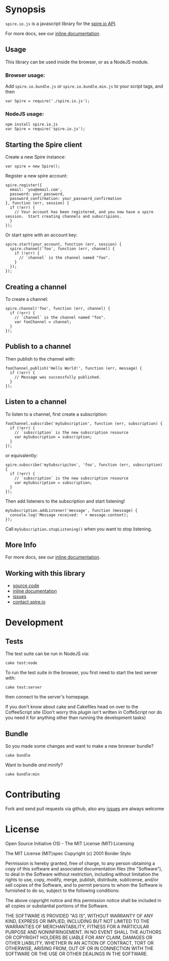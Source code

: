 # Synopsis

`spire.io.js` is a javascript library for the [spire.io API](http://www.spire.io/).

For more docs, see our [inline documentation](http://spire-io.github.com/spire.io.js).

## Usage

This library can be used inside the browser, or as a NodeJS module.

### Browser usage:
Add `spire.io.bundle.js` or `spire.io.bundle.min.js` to your script tags, and then

    var Spire = require('./spire.io.js');

### NodeJS usage:

    npm install spire.io.js
    var Spire = require('spire.io.js');


## Starting the Spire client

Create a new Spire instance:

    var spire = new Spire();

Register a new spire account:

    spire.register({
      email: 'you@email.com',
      password: your_password,
      password_confirmation: your_password_confirmation
    }, function (err, session) {
      if (!err) {
        // Your account has been registered, and you now have a spire session.  Start creating channels and subscripions.
      }
    });

Or start spire with an account key:

    spire.start(your_account, function (err, session) {
      spire.channel('foo', function (err, channel) {
        if (!err) {
          // `channel` is the channel named "foo".
        }
      });
    });

## Creating a channel

To create a channel:

    spire.channel('foo', function (err, channel) {
      if (!err) {
        // `channel` is the channel named "foo".
        var fooChannel = channel;
      }
    });

## Publish to a channel

Then publish to the channel with:

    fooChannel.publish('Hello World!', function (err, message) {
      if (!err) {
        // Message was successfully published.
      }
    });

## Listen to a channel

To listen to a channel, first create a subscription:

    fooChannel.subscribe('mySubscription', function (err, subscription) {
      if (!err) {
        // `subscription` is the new subscription resource
        var mySubscription = subscription;
      }
    });

or equivalently:

    spire.subscribe('mySubscripiton', 'foo', function (err, subscription) {
      if (!err) {
        // `subscription` is the new subscription resource
        var mySubscription = subscription;
      }
    });

Then add listeners to the subscription and start listening!

    mySubscription.addListener('message', function (message) {
      console.log('Message received: ' + message.content);
    });

Call `mySubscription.stopListening()` when you want to stop listening.

## More Info

For more docs, see our [inline documentation](http://spire-io.github.com/spire.io.js).

## Working with this library

* [source code](https://github.com/spire-io/spire.io.js)
* [inline documentation](http://spire-io.github.com/spire.io.js/)
* [issues](https://github.com/spire-io/spire.io.js/issues)
* [contact spire.io](http://spire.io/contact.html)

# Development

## Tests

The test suite can be run in NodeJS via:

    cake test:node

To run the test suite in the browser, you first need to start the test server with:

    cake test:server

then connect to the server's homepage.

If you don't know about cake and Cakefiles head on over to the CoffeeScript site (Don't worry this plugin isn't written in CoffeScript nor do you need it for anything other than running the development tasks)

## Bundle

So you made some changes and want to make a new browser bundle?

    cake bundle

Want to bundle *and* minify?

    cake bundle:min

# Contributing

Fork and send pull requests via github, also any [issues](https://github.com/spire-io/jquery.spire.js/issues) are always welcome

# License

Open Source Initiative OSI - The MIT License (MIT):Licensing

The MIT License (MIT)spec
Copyright (c) 2001 Border Stylo

Permission is hereby granted, free of charge, to any person obtaining a copy of this software and associated documentation files (the "Software"), to deal in the Software without restriction, including without limitation the rights to use, copy, modify, merge, publish, distribute, sublicense, and/or sell copies of the Software, and to permit persons to whom the Software is furnished to do so, subject to the following conditions:

The above copyright notice and this permission notice shall be included in all copies or substantial portions of the Software.

THE SOFTWARE IS PROVIDED "AS IS", WITHOUT WARRANTY OF ANY KIND, EXPRESS OR IMPLIED, INCLUDING BUT NOT LIMITED TO THE WARRANTIES OF MERCHANTABILITY, FITNESS FOR A PARTICULAR PURPOSE AND NONINFRINGEMENT. IN NO EVENT SHALL THE AUTHORS OR COPYRIGHT HOLDERS BE LIABLE FOR ANY CLAIM, DAMAGES OR OTHER LIABILITY, WHETHER IN AN ACTION OF CONTRACT, TORT OR OTHERWISE, ARISING FROM, OUT OF OR IN CONNECTION WITH THE SOFTWARE OR THE USE OR OTHER DEALINGS IN THE SOFTWARE.
